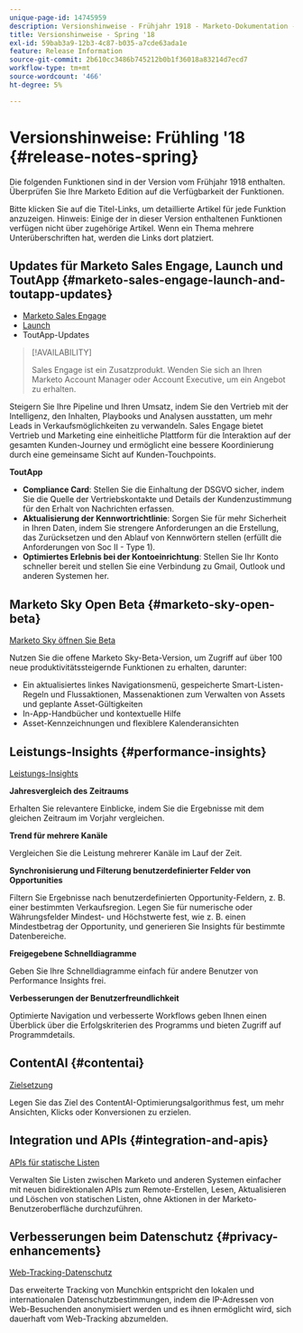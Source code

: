 ```yaml
---
unique-page-id: 14745959
description: Versionshinweise - Frühjahr 1918 - Marketo-Dokumentation - Produktdokumentation
title: Versionshinweise - Spring '18
exl-id: 59bab3a9-12b3-4c87-b035-a7cde63ada1e
feature: Release Information
source-git-commit: 2b610cc3486b745212b0b1f36018a83214d7ecd7
workflow-type: tm+mt
source-wordcount: '466'
ht-degree: 5%

---
```


# Versionshinweise: Frühling &#39;18 {#release-notes-spring}

Die folgenden Funktionen sind in der Version vom Frühjahr 1918 enthalten. Überprüfen Sie Ihre Marketo Edition auf die Verfügbarkeit der Funktionen.

Bitte klicken Sie auf die Titel-Links, um detaillierte Artikel für jede Funktion anzuzeigen. Hinweis: Einige der in dieser Version enthaltenen Funktionen verfügen nicht über zugehörige Artikel. Wenn ein Thema mehrere Unterüberschriften hat, werden die Links dort platziert.

## Updates für Marketo Sales Engage, Launch und ToutApp {#marketo-sales-engage-launch-and-toutapp-updates}

* [Marketo Sales Engage](/help/marketo/product-docs/marketo-sales-connect/getting-started/sales-connect-overview.md)
* [Launch](/help/marketo/product-docs/marketo-sales-connect/getting-started/sales-connect-overview.md)
* ToutApp-Updates

>[!AVAILABILITY]
>
>Sales Engage ist ein Zusatzprodukt. Wenden Sie sich an Ihren Marketo Account Manager oder Account Executive, um ein Angebot zu erhalten.

Steigern Sie Ihre Pipeline und Ihren Umsatz, indem Sie den Vertrieb mit der Intelligenz, den Inhalten, Playbooks und Analysen ausstatten, um mehr Leads in Verkaufsmöglichkeiten zu verwandeln. Sales Engage bietet Vertrieb und Marketing eine einheitliche Plattform für die Interaktion auf der gesamten Kunden-Journey und ermöglicht eine bessere Koordinierung durch eine gemeinsame Sicht auf Kunden-Touchpoints.

**ToutApp**

* **Compliance Card**: Stellen Sie die Einhaltung der DSGVO sicher, indem Sie die Quelle der Vertriebskontakte und Details der Kundenzustimmung für den Erhalt von Nachrichten erfassen.
* **Aktualisierung der Kennwortrichtlinie**: Sorgen Sie für mehr Sicherheit in Ihren Daten, indem Sie strengere Anforderungen an die Erstellung, das Zurücksetzen und den Ablauf von Kennwörtern stellen (erfüllt die Anforderungen von Soc II - Type 1).
* **Optimiertes Erlebnis bei der Kontoeinrichtung**: Stellen Sie Ihr Konto schneller bereit und stellen Sie eine Verbindung zu Gmail, Outlook und anderen Systemen her.

## Marketo Sky Open Beta {#marketo-sky-open-beta}

[Marketo Sky öffnen Sie Beta](https://help.marketo.com/)

Nutzen Sie die offene Marketo Sky-Beta-Version, um Zugriff auf über 100 neue produktivitätssteigernde Funktionen zu erhalten, darunter:

* Ein aktualisiertes linkes Navigationsmenü, gespeicherte Smart-Listen-Regeln und Flussaktionen, Massenaktionen zum Verwalten von Assets und geplante Asset-Gültigkeiten
* In-App-Handbücher und kontextuelle Hilfe
* Asset-Kennzeichnungen und flexiblere Kalenderansichten

## Leistungs-Insights {#performance-insights}

[Leistungs-Insights](/help/marketo/product-docs/reporting/performance-insights/performance-insights-overview.md)

**Jahresvergleich des Zeitraums**

Erhalten Sie relevantere Einblicke, indem Sie die Ergebnisse mit dem gleichen Zeitraum im Vorjahr vergleichen.

**Trend für mehrere Kanäle**

Vergleichen Sie die Leistung mehrerer Kanäle im Lauf der Zeit.

**Synchronisierung und Filterung benutzerdefinierter Felder von Opportunities**

Filtern Sie Ergebnisse nach benutzerdefinierten Opportunity-Feldern, z. B. einer bestimmten Verkaufsregion. Legen Sie für numerische oder Währungsfelder Mindest- und Höchstwerte fest, wie z. B. einen Mindestbetrag der Opportunity, und generieren Sie Insights für bestimmte Datenbereiche.

**Freigegebene Schnelldiagramme**

Geben Sie Ihre Schnelldiagramme einfach für andere Benutzer von Performance Insights frei.

**Verbesserungen der Benutzerfreundlichkeit**

Optimierte Navigation und verbesserte Workflows geben Ihnen einen Überblick über die Erfolgskriterien des Programms und bieten Zugriff auf Programmdetails.

## ContentAI {#contentai}

[Zielsetzung](/help/marketo/product-docs/predictive-content/getting-started/algorithm-goal-settings.md)

Legen Sie das Ziel des ContentAI-Optimierungsalgorithmus fest, um mehr Ansichten, Klicks oder Konversionen zu erzielen.

## Integration und APIs {#integration-and-apis}

[APIs für statische Listen](https://developer.adobe.com/marketo-apis/api/mapi/#tag/Static-Lists)

Verwalten Sie Listen zwischen Marketo und anderen Systemen einfacher mit neuen bidirektionalen APIs zum Remote-Erstellen, Lesen, Aktualisieren und Löschen von statischen Listen, ohne Aktionen in der Marketo-Benutzeroberfläche durchzuführen.

## Verbesserungen beim Datenschutz {#privacy-enhancements}

[Web-Tracking-Datenschutz](https://experienceleague.adobe.com/en/docs/marketo-developer/marketo/javascriptapi/lead-tracking)

Das erweiterte Tracking von Munchkin entspricht den lokalen und internationalen Datenschutzbestimmungen, indem die IP-Adressen von Web-Besuchenden anonymisiert werden und es ihnen ermöglicht wird, sich dauerhaft vom Web-Tracking abzumelden.
